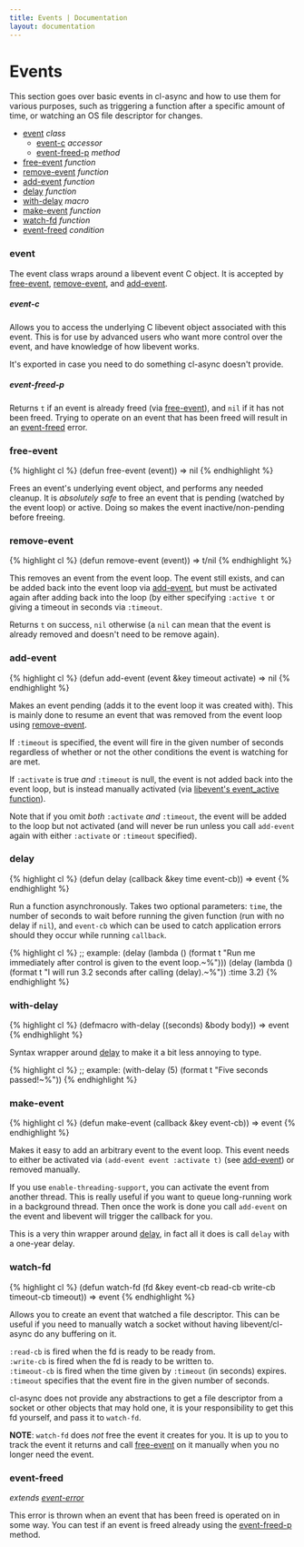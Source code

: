 ```yaml
---
title: Events | Documentation
layout: documentation
---
```


<a id="timers"></a>
Events
======
This section goes over basic events in cl-async and how to use them for various
purposes, such as triggering a function after a specific amount of time, or
watching an OS file descriptor for changes.

- [event](#event) _class_
  - [event-c](#event-c) _accessor_
  - [event-freed-p](#event-freed-p) _method_
- [free-event](#free-event) _function_
- [remove-event](#remove-event) _function_
- [add-event](#add-event) _function_
- [delay](#delay) _function_
- [with-delay](#with-delay) _macro_
- [make-event](#make-event) _function_
- [watch-fd](#watch-fd) _function_
- [event-freed](#event-freed) _condition_

<a id="event"></a>
### event
The event class wraps around a libevent event C object. It is accepted by
[free-event](#free-event), [remove-event](#remove-event), and [add-event](#add-event).

<a id="event-c"></a>
##### event-c
Allows you to access the underlying C libevent object associated with this event.
This is for use by advanced users who want more control over the event, and have
knowledge of how libevent works.

It's exported in case you need to do something cl-async doesn't provide.

<a id="event-freed-p"></a>
##### event-freed-p
Returns `t` if an event is already freed (via [free-event](#free-event)), and
`nil` if it has not been freed. Trying to operate on an event that has been
freed will result in an [event-freed](#event-freed) error.

<a id="free-event"></a>
### free-event
{% highlight cl %}
(defun free-event (event))
  => nil
{% endhighlight %}

Frees an event's underlying event object, and performs any needed cleanup. It
is *absolutely safe* to free an event that is pending (watched by the event loop)
or active. Doing so makes the event inactive/non-pending before freeing.

<a id="remove-event"></a>
### remove-event
{% highlight cl %}
(defun remove-event (event))
  => t/nil
{% endhighlight %}

This removes an event from the event loop. The event still exists, and can be
added back into the event loop via [add-event](#add-event), but must be
activated again after adding back into the loop (by either specifying
`:active t` or giving a timeout in seconds via `:timeout`.

Returns `t` on success, `nil` otherwise (a `nil` can mean that the event is
already removed and doesn't need to be remove again).

<a id="add-event"></a>
### add-event
{% highlight cl %}
(defun add-event (event &key timeout activate)
  => nil
{% endhighlight %}

Makes an event pending (adds it to the event loop it was created with). This is
mainly done to resume an event that was removed from the event loop using
[remove-event](#remove-event).

If `:timeout` is specified, the event will fire in the given number of seconds
regardless of whether or not the other conditions the event is watching for are
met.

If `:activate` is true *and* `:timeout` is null, the event is not added back
into the event loop, but is instead manually activated (via [libevent's
event\_active function](http://www.wangafu.net/~nickm/libevent-book/Ref4_event.html#_manually_activating_an_event)).

Note that if you omit *both* `:activate` *and* `:timeout`, the event will be
added to the loop but not activated (and will never be run unless you call
`add-event` again with either `:activate` or `:timeout` specified).

<a id="delay"></a>
### delay
{% highlight cl %}
(defun delay (callback &key time event-cb))
  => event
{% endhighlight %}

Run a function asynchronously. Takes two optional parameters: `time`, the number
of seconds to wait before running the given function (run with no delay if
`nil`), and `event-cb` which can be used to catch application errors should they
occur while running `callback`.

{% highlight cl %}
;; example:
(delay (lambda () (format t "Run me immediately after control is given to the event loop.~%")))
(delay (lambda () (format t "I will run 3.2 seconds after calling (delay).~%")) :time 3.2)
{% endhighlight %}

<a id="with-delay"></a>
### with-delay
{% highlight cl %}
(defmacro with-delay ((seconds) &body body))
  => event
{% endhighlight %}

Syntax wrapper around [delay](#delay) to make it a bit less annoying to type.

{% highlight cl %}
;; example:
(with-delay (5)
  (format t "Five seconds passed!~%"))
{% endhighlight %}

<a id="make-event"></a>
### make-event
{% highlight cl %}
(defun make-event (callback &key event-cb))
  => event
{% endhighlight %}

Makes it easy to add an arbitrary event to the event loop. This event needs to
either be activated via `(add-event event :activate t)` (see [add-event](#add-event))
or removed manually.

If you use `enable-threading-support`, you can activate the event from another
thread. This is really useful if you want to queue long-running work in a
background thread. Then once the work is done you call `add-event` on the event
and libevent will trigger the callback for you.

This is a very thin wrapper around [delay](#delay), in fact all it does is call
`delay` with a one-year delay.

<a id="watch-fd"></a>
### watch-fd
{% highlight cl %}
(defun watch-fd (fd &key event-cb read-cb write-cb timeout-cb timeout))
  => event
{% endhighlight %}

Allows you to create an event that watched a file descriptor. This can be useful
if you need to manually watch a socket without having libevent/cl-async do any
buffering on it.

`:read-cb` is fired when the fd is ready to be ready from.  
`:write-cb` is fired when the fd is ready to be written to.  
`:timeout-cb` is fired when the time given by `:timeout` (in seconds) expires.  
`:timeout` specifies that the event fire in the given number of seconds.

cl-async does not provide any abstractions to get a file descriptor from a
socket or other objects that may hold one, it is your responsibility to get
this fd yourself, and pass it to `watch-fd`.

__NOTE__: `watch-fd` does *not* free the event it creates for you. It is up to
you to track the event it returns and call [free-event](#free-event) on it
manually when you no longer need the event.

<a id="event-freed"></a>
### event-freed
_extends [event-error](/cl-async/base#event-error)_

This error is thrown when an event that has been freed is operated on in some
way. You can test if an event is freed already using the [event-freed-p](#event-freed-p)
method.
